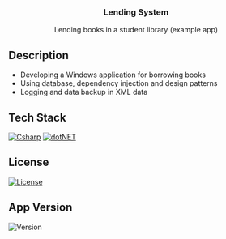 <h3 align="center">Lending System</h3>
<p align="center"> Lending books in a student library (example app) </p>

<!-- DESCRIPTION -->
## Description
- Developing a Windows application for borrowing books
- Using database, dependency injection and design patterns
- Logging and data backup in XML data

<!-- TECH STACK -->
## Tech Stack
[![Csharp][Csharp-Shield]][Csharp-Url]
[![dotNET][dotNET-Shield]][dotNET-Url]

<!-- LICENSE -->
## License
[![License][License-Shield]][License-Url]

<!-- VERSION -->
## App Version
![Version][Version-Shield]

<!-- MARKDOWN LINKS & IMAGES -->
<!-- https://www.markdownguide.org/basic-syntax/#reference-style-links -->
[dotNET-Shield]: https://img.shields.io/badge/Framework-.NET-512BD4?style=for-the-badge&logo=dotnet&logoColor=white
[dotNET-Url]: https://dotnet.microsoft.com

[Csharp-Shield]: https://img.shields.io/badge/Language-C%23-239120?style=for-the-badge&logo=c-sharp&logoColor=white
[Csharp-Url]: https://docs.microsoft.com/dotnet/csharp

[License-Shield]: https://img.shields.io/badge/License-Apache%202.0-blue.svg?style=for-the-badge
[License-Url]: LICENSE

[Version-Shield]: https://img.shields.io/badge/version-1.0.0-blue?style=for-the-badge



